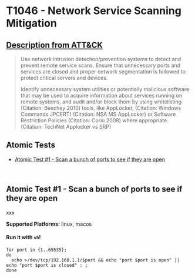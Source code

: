 # T1046 - Network Service Scanning Mitigation
## [Description from ATT&CK](https://attack.mitre.org/wiki/Technique/T1046)
<blockquote>Use network intrusion detection/prevention systems to detect and prevent remote service scans. Ensure that unnecessary ports and services are closed and proper network segmentation is followed to protect critical servers and devices.

Identify unnecessary system utilities or potentially malicious software that may be used to acquire information about services running on remote systems, and audit and/or block them by using whitelisting (Citation: Beechey 2010) tools, like AppLocker, (Citation: Windows Commands JPCERT) (Citation: NSA MS AppLocker) or Software Restriction Policies (Citation: Corio 2008) where appropriate. (Citation: TechNet Applocker vs SRP)</blockquote>

## Atomic Tests

- [Atomic Test #1 - Scan a bunch of ports to see if they are open](#atomic-test-1---scan-a-bunch-of-ports-to-see-if-they-are-open)


<br/>

## Atomic Test #1 - Scan a bunch of ports to see if they are open
xxx

**Supported Platforms:** linux, macos


#### Run it with `sh`!
```
for port in {1..65535};
do
  echo >/dev/tcp/192.168.1.1/$port && echo "port $port is open" || echo "port $port is closed" : ;
done

```
<br/>
